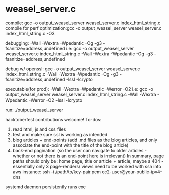 # weasel_server.c

compile: gcc -o output_weasel_server weasel_server.c index_html_string.c
compile for perf optimization:gcc -o output_weasel_server weasel_server.c index_html_string.c -O3

debugging:
-Wall -Wextra -Wpedantic -Og -g3 -fsanitize=address,undefined i.e: gcc -o output_weasel_server weasel_server.c index_html_string.c -Wall -Wextra -Wpedantic -Og -g3 -fsanitize=address,undefined

debug w/ openssl:
gcc -o output_weasel_server weasel_server.c index_html_string.c -Wall -Wextra -Wpedantic -Og -g3 -fsanitize=address,undefined -lssl -lcrypto

executable(for prod):
-Wall -Wextra -Wpedantic -Werror -O2 i.e: gcc -o output_weasel_server weasel_server.c index_html_string.c -Wall -Wextra -Wpedantic -Werror -O2 -lssl -lcrypto

run: ./output_weasel_server

hacktoberfest contributions welcome! 
To-dos:
1. read html, js and css files
2. test and make sure ssl is working as intended
3. blog articles + end-points (add .md files as the blog articles, and only associate the end-point with the title of the blog article)
4. back-end pagination (so the user can navigate to older articles - whether or not there is an end-point here is irrelevant)
   In summary, page paths should only be: home page, title or article + article, maybe a 404 - essentially only 3 page-renders/ views need to be worked with
ssh into aws instance:
ssh -i /path/to/key-pair.pem ec2-user@your-public-ipv4-dns

systemd daemon persistently runs exe
